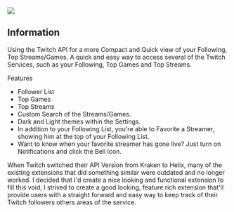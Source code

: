 <img src="https://ghostir.net/Twitch/Images/TwitchGo.png" align="middle" />

## Information

Using the Twitch API for a more Compact and Quick view of your Following, Top Streams/Games.
A quick and easy way to access several of the Twitch Services, such as your Following, Top Games and Top Streams.

Features
* Follower List
* Top Games
* Top Streams
* Custom Search of the Streams/Games.
* Dark and Light themes within the Settings.
* In addition to your Following List, you're able to Favorite a Streamer, showing him at the top of your Following List.
* Want to know when your favorite streamer has gone live? Just turn on Notifications and click the Bell Icon.


When Twitch switched their API Version from Kraken to Helix, many of the existing extensions that did something similar were outdated and no longer worked. I decided that I'd create a nice looking and functional extension to fill this void, I strived to create a good looking, feature rich extension that'll provide users with a straight forward and easy way to keep track of their Twitch followers others areas of the service. 
